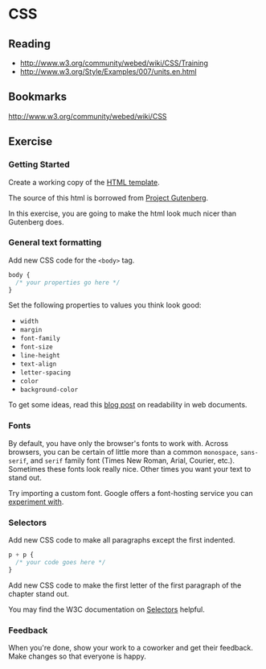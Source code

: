 # CSS

## Reading

* http://www.w3.org/community/webed/wiki/CSS/Training
* http://www.w3.org/Style/Examples/007/units.en.html

## Bookmarks

http://www.w3.org/community/webed/wiki/CSS

## Exercise

### Getting Started

Create a working copy of the [HTML template](css1.html).

The source of this html is borrowed from [Project Gutenberg](http://www.gutenberg.org/files/1162/1162-h/1162-h.htm).

In this exercise, you are going to make the html look much nicer than Gutenberg does.

### General text formatting

Add new CSS code for the `<body>` tag.

```css
body {
  /* your properties go here */
}
```

Set the following properties to values you think look good:

* `width`
* `margin`
* `font-family`
* `font-size`
* `line-height`
* `text-align`
* `letter-spacing`
* `color`
* `background-color`

To get some ideas, read this [blog post](http://www.uxbooth.com/articles/4-tips-and-tricks-for-more-legible-content/) on readability in web documents.

### Fonts

By default, you have only the browser's fonts to work with. Across browsers, you can be certain of little more than a common `monospace`, `sans-serif`, and `serif` family font (Times New Roman, Arial, Courier, etc.). Sometimes these fonts look really nice. Other times you want your text to stand out.

Try importing a custom font. Google offers a font-hosting service you can [experiment with](http://www.google.com/fonts/).

### Selectors

Add new CSS code to make all paragraphs except the first indented.

```css
p + p {
  /* your code goes here */
}
```

Add new CSS code to make the first letter of the first paragraph of the chapter stand out.

You may find the W3C documentation on [Selectors](http://www.w3.org/community/webed/wiki/CSS/Selectors) helpful.

### Feedback

When you're done, show your work to a coworker and get their feedback. Make changes so that everyone is happy.
